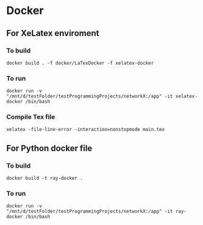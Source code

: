 # Docker

## For XeLatex enviroment

### To build 
    docker build . -f docker/LaTexDocker -f xelatex-docker

### To run 
    docker run -v "/mnt/d/testFolder/testProgrammingProjects/networkX:/app" -it xelatex-docker /bin/bash

### Compile Tex file
    xelatex -file-line-error -interaction=nonstopmode main.tex

## For Python docker file

### To build 
    docker build -t ray-docker .

### To run 
    docker run -v "/mnt/d/testFolder/testProgrammingProjects/networkX:/app" -it ray-docker /bin/bash